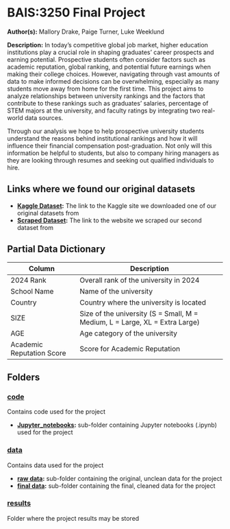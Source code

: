 # BAIS:3250 Final Project
**Author(s):** Mallory Drake, Paige Turner, Luke Weeklund
 
**Description:**
In today’s competitive global job market, higher education institutions play a crucial role in shaping graduates’ career prospects and earning potential. Prospective students often consider factors such as academic reputation, global ranking, and potential future earnings when making their college choices. However, navigating through vast amounts of data to make informed decisions can be overwhelming, especially as many students move away from home for the first time. This project aims to analyze relationships between university rankings and the factors that contribute to these rankings such as graduates’ salaries, percentage of STEM majors at the university, and faculty ratings by integrating two real-world data sources.  

Through our analysis we hope to help prospective university students understand the reasons behind institutional rankings and how it will influence their financial compensation post-graduation. Not only will this information be helpful to students, but also to company hiring managers as they are looking through resumes and seeking out qualified individuals to hire. 

## Links where we found our original datasets
* **[Kaggle Dataset](https://www.kaggle.com/datasets/joebeachcapital/qs-world-university-rankings-2024/data):** The link to the Kaggle site we downloaded one of our original datasets from
* **[Scraped Dataset](https://www.payscale.com/college-salary-report/bachelors):** The link to the website we scraped our second dataset from

## Partial Data Dictionary

| Column  | Description |
| ------ | ------ |
| 2024 Rank | Overall rank of the university in 2024 |
| School Name | Name of the university |
| Country | Country where the university is located  |
| SIZE | Size of the university (S = Small, M = Medium, L = Large, XL = Extra Large) |
| AGE | Age category of the university  |
| Academic Reputation Score | Score for Academic Reputation |
 
## Folders
 
### [code](code)
Contains code used for the project
* **[Jupyter_notebooks](code/Jupyter_notebooks):** sub-folder containing Jupyter notebooks (.ipynb) used for the project
 
### [data](data)
Contains data used for the project
* **[raw data](data/raw_data):** sub-folder containing the original, unclean data for the project
* **[final data](data/final_data):** sub-folder containing the final, cleaned data for the project
 
### [results](results)
Folder where the project results may be stored

